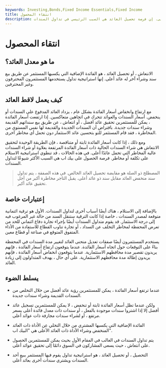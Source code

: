 ```yaml
---
keywords: Investing,Bonds,Fixed Income Essentials,Fixed Income
title: انتقاء المحصول
description: الالتقاط هو الفائدة الإضافية المكتسبة عن طريق بيع سند وشراء آخر بعائد أعلى. إن فرصة تحصيل العائد هي السبب الرئيسي في تداول السندات.
---
```


# انتقاء المحصول
## ما هو معدل العائد؟

الانتعاش ، أو تحصيل العائد ، هو الفائدة الإضافية التي يكسبها المستثمر عن طريق بيع سند وشراء آخر له عائد أعلى. إنها استراتيجية تداول يستخدمها المستثمرون المحترفون وغير المحترفين.

## كيف يعمل لاقط العائد

مع ارتفاع وانخفاض أسعار الفائدة بشكل عام ، يزداد العائد المدفوع على السندات أو ينخفض. أسعار السندات والعوائد تتحرك في اتجاهين متعاكسين. إذا ارتفعت أسعار الفائدة ، يمكن للمستثمرين تحقيق عائد أفضل ، أو انتعاش ، عن طريق بيع سنداتهم القديمة وشراء سندات جديدة. بافتراض أن السندات الجديدة والقديمة لها نفس المستوى من المخاطرة ، فقد قام المستثمر للتو بتحسين عائد الاستثمار دون تحمل أي مخاطر أخرى.

ومع ذلك ، إذا كانت أسعار الفائدة ثابتة أو متناقصة ، فإن الطريقة الوحيدة لتحقيق الانتعاش هي شراء السندات الحالية ذات أسعار الفائدة المرتفعة بعلاوة أو شراء السندات عالية المخاطر التي تحمل عائدًا أعلى. في هذه الحالات ، قد تنطوي استراتيجية الاستلام على تكلفة أو مخاطر. فرصة الحصول على بيك اب هي السبب الأكثر شيوعًا لتداول السندات.

> المصطلح ذو الصلة هو مقايضة تحصيل العائد الخالص. في هذه الصفقة ، يتم تداول سند منخفض العائد مقابل سند ذو عائد أعلى. يقبل التاجر مخاطرة أكبر من أجل تحقيق عائد أكبر.

>

## إعتبارات خاصة

بالإضافة إلى الاستلام ، هناك أيضًا أسباب أخرى لتداول السندات. الأول هو ترقية ائتمانية متوقعة لمصدر السندات ، خاصة إذا كانت الترقية ستنقل السند من حالة غير المرغوب فيه إلى درجة الاستثمار. قد يقوم متداول السندات أيضًا بإجراء تجارة دفاع ائتماني للحد من تعرض المحفظة لمخاطر التخلف عن السداد ، أو تجارة تناوب القطاع للاستفادة من الأداء المتفوق المتوقع في صناعة أو قطاع معين.

يستخدم المستثمرون أيضًا صفقات تعديل منحنى العائد لتغيير مدة السندات في المحفظة بناءً على التوقعات حول اتجاه أسعار الفائدة. عندما يتوقعون ارتفاع أسعار الفائدة ، فإنهم يريدون تقصير مدة محافظهم الاستثمارية. عندما يتوقعون انخفاض أسعار الفائدة ، فإنهم يريدون إطالة مدة محافظهم الاستثمارية. على أي حال ، يهدف المتداولون إلى زيادة العائد.

## يسلط الضوء

- عندما ترتفع أسعار الفائدة ، يمكن للمستثمرين رؤية عائد أفضل من خلال التخلص من السندات القديمة وشراء سندات جديدة.

- ولكن عندما تظل أسعار الفائدة ثابتة أو تنخفض ، لا يمكن للمستثمرين تسجيل عائد أفضل إلا إذا اشتروا سندات موجودة بالفعل ، أو سندات ذات معدل فائدة أعلى بسعر مرتفع ، أو لشراء سندات مجازفة ذات عوائد أعلى.

- الفائدة الإضافية التي يكسبها المشتري من خلال التخلي عن الأداة ذات العائد المنخفض وشراء الأداة ذات العائد الأعلى هي "البيك اب".

- يتم تداول السندات في الغالب في المقام الأول بحيث يمكن للمستثمرين الحصول على انتعاش ، حيث يسعى المشاركون في السوق دائمًا إلى تحقيق عوائد أعلى.

- التحصيل ، أو تحصيل العائد ، هو استراتيجية تداول يقوم فيها المستثمر ببيع أحد السندات ويشتري سندات أخرى بعائد أعلى.


